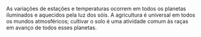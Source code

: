 ﻿As variações de estações e temperaturas ocorrem em todos os planetas iluminados e aquecidos pela luz dos sóis. A agricultura é universal em todos os mundos atmosféricos; cultivar o solo é uma atividade comum às raças em avanço de todos esses planetas.